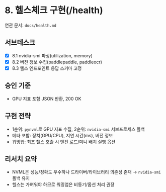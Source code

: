 # 8. 헬스체크 구현(/health)

연관 문서: `docs/health.md`

## 서브테스크

- [x] 8.1 nvidia-smi 파싱(utilization, memory)
- [x] 8.2 버전 정보 수집(paddlepaddle, paddleocr)
- [x] 8.3 헬스 엔드포인트 응답 스키마 고정

## 승인 기준

- GPU 지표 포함 JSON 반환, 200 OK

## 구현 전략

- 1순위: `pynvml`로 GPU 지표 수집, 2순위: `nvidia-smi` 서브프로세스 폴백
- 메타 포함: 장치(GPU/CPU), 지연 시간(ms), 버전 정보
- 워밍업: 최초 헬스 호출 시 엔진 로드/미니 배치 실행 옵션

## 리서치 요약

- NVML은 성능/정확도 우수하나 드라이버/라이브러리 의존성 존재 → `nvidia-smi` 폴백 유지
- 헬스는 가벼워야 하므로 워밍업은 비동기/옵션 처리 권장

